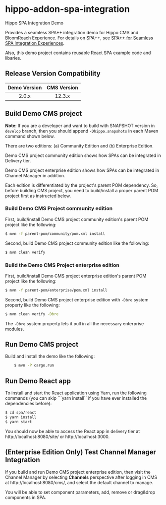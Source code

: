 # hippo-addon-spa-integration

Hippo SPA Integration Demo

Provides a seamless SPA++ integration demo for Hippo CMS and BloomReach Experience.
For details on SPA++, see [SPA++ for Seamless SPA Integration Experiences](https://www.onehippo.org/library/concepts/spa-plus/introduction.html).

Also, this demo project contains reusable React SPA example code and libaries.

## Release Version Compatibility

| Demo Version   | CMS Version  |
|:--------------:|:------------:|
| 2.0.x          | 12.3.x       |

## Build Demo CMS project

**Note**: If you are a developer and want to build with SNAPSHOT version in ```develop``` branch, then you should append
```-Dhippo.snapshots``` in each Maven command shown below.

There are two editions: (a) Community Edition and (b) Enterprise Edition.

Demo CMS project community edition shows how SPAs can be integrated in Delivery tier.

Demo CMS project enterprise edition shows how SPAs can be integrated in Channel Manager in addition.

Each edition is differentiated by the project's parent POM dependency.
So, before building CMS project, you need to build/install a proper parent POM project first as instructed below.

### Build Demo CMS Project community edition

First, build/install Demo CMS project community edition's parent POM project like the following:

```bash
$ mvn -f parent-pom/community/pom.xml install
```

Second, build Demo CMS project community edition like the following:

```bash
$ mvn clean verify
```

### Build the Demo CMS Project enterprise edition

First, build/install Demo CMS project enterprise edition's parent POM project like the following:

```bash
$ mvn -f parent-pom/enterprise/pom.xml install
```

Second, build Demo CMS project enterprise edition with ```-Dbre``` system property like the following:

```bash
$ mvn clean verify -Dbre
```

The ```-Dbre``` system property lets it pull in all the necessary enterprise modules.

## Run Demo CMS project

Build and install the demo like the following:

```bash
    $ mvn -P cargo.run
```

## Run Demo React app

To install and start the React application using Yarn, run the following commands
(you can skip ```yarn install`` if you have ever installed the dependencies before):

```bash
$ cd spa/react
$ yarn install
$ yarn start
```

You should now be able to access the React app in delivery tier at http://localhost:8080/site/ or http://localhost:3000.

## (Enterprise Edition Only) Test Channel Manager Integration

If you build and run Demo CMS project enterprise edition, then visit the Channel Manager by selecting **Channels** perspective after logging in CMS at http://localhost:8080/cms/, and select the default channel to manage.

You will be able to set component parameters, add, remove or drag&drop components in SPA.

